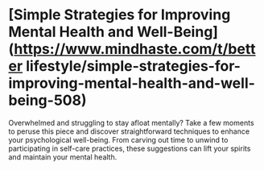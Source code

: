 
# [Simple Strategies for Improving Mental Health and Well-Being](https://www.mindhaste.com/t/better lifestyle/simple-strategies-for-improving-mental-health-and-well-being-508)

Overwhelmed and struggling to stay afloat mentally? Take a few moments to peruse this piece and discover straightforward techniques to enhance your psychological well-being. From carving out time to unwind to participating in self-care practices, these suggestions can lift your spirits and maintain your mental health.
    